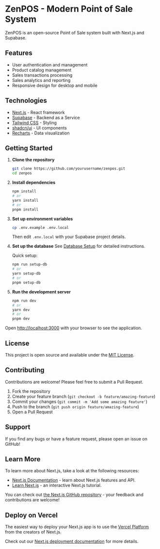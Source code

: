 # ZenPOS - Modern Point of Sale System

ZenPOS is an open-source Point of Sale system built with Next.js and Supabase.

## Features

- User authentication and management
- Product catalog management
- Sales transactions processing
- Sales analytics and reporting
- Responsive design for desktop and mobile

## Technologies

- [Next.js](https://nextjs.org) - React framework
- [Supabase](https://supabase.com) - Backend as a Service
- [Tailwind CSS](https://tailwindcss.com) - Styling
- [shadcn/ui](https://ui.shadcn.com) - UI components
- [Recharts](https://recharts.org) - Data visualization

## Getting Started

1. **Clone the repository**
   ```bash
   git clone https://github.com/yourusername/zenpos.git
   cd zenpos
   ```

2. **Install dependencies**
   ```bash
   npm install
   # or
   yarn install
   # or
   pnpm install
   ```

3. **Set up environment variables**
   ```bash
   cp .env.example .env.local
   ```
   Then edit `.env.local` with your Supabase project details.

4. **Set up the database**
   See [Database Setup](docs/DATABASE_SETUP.md) for detailed instructions.
   
   Quick setup:
   ```bash
   npm run setup-db
   # or
   yarn setup-db
   # or
   pnpm setup-db
   ```

5. **Run the development server**
   ```bash
   npm run dev
   # or
   yarn dev
   # or
   pnpm dev
   ```

Open [http://localhost:3000](http://localhost:3000) with your browser to see the application.

## License

This project is open source and available under the [MIT License](LICENSE).

## Contributing

Contributions are welcome! Please feel free to submit a Pull Request.

1. Fork the repository
2. Create your feature branch (`git checkout -b feature/amazing-feature`)
3. Commit your changes (`git commit -m 'Add some amazing feature'`)
4. Push to the branch (`git push origin feature/amazing-feature`)
5. Open a Pull Request

## Support

If you find any bugs or have a feature request, please open an issue on GitHub!

## Learn More

To learn more about Next.js, take a look at the following resources:

- [Next.js Documentation](https://nextjs.org/docs) - learn about Next.js features and API.
- [Learn Next.js](https://nextjs.org/learn) - an interactive Next.js tutorial.

You can check out [the Next.js GitHub repository](https://github.com/vercel/next.js) - your feedback and contributions are welcome!

## Deploy on Vercel

The easiest way to deploy your Next.js app is to use the [Vercel Platform](https://vercel.com/new?utm_medium=default-template&filter=next.js&utm_source=create-next-app&utm_campaign=create-next-app-readme) from the creators of Next.js.

Check out our [Next.js deployment documentation](https://nextjs.org/docs/app/building-your-application/deploying) for more details.
